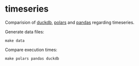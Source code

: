# timeseries

Comparision of [duckdb](https://duckdb.org/), [polars](https://pola.rs/) and [pandas](https://pandas.pydata.org/) regarding timeseries.

Generate data files:

```
make data
```

Compare execution times:

```
make polars pandas duckdb
```